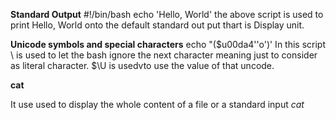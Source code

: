 **Standard Output**
#!/bin/bash
echo 'Hello, World'
	the above script is used to print Hello, World onto the default standard out put thart is Display unit.

**Unicode symbols and special characters**
echo \"\($u00da4''o'\)\'   In this script \ is used to let the bash ignore the next character meaning just to consider as literal character. $\U is usedvto use the value of that uncode.


**cat**

It use used to display the whole content of a file or a standard input
*cat <file>*
